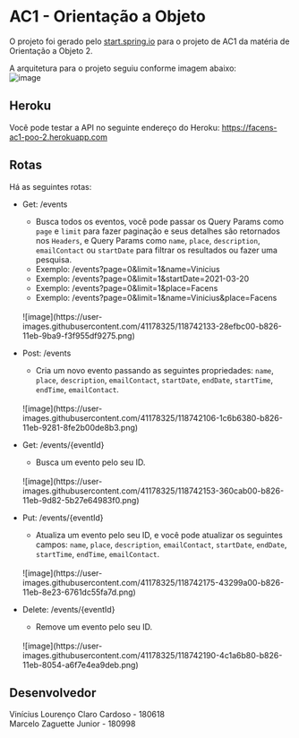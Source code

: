 # AC1 - Orientação a Objeto

O projeto foi gerado pelo [start.spring.io](https://start.spring.io/#!type=maven-project&language=java&platformVersion=2.4.4.RELEASE&packaging=jar&jvmVersion=11&groupId=com.h4ad&artifactId=ac1&name=ac1&description=O%20projeto%20de%20AC1%20de%20Orienta%C3%A7%C3%A3o%20a%20Objetos%20-%202&packageName=com.h4ad.ac1&dependencies=devtools,web,data-jpa,h2,postgresql,restdocs) para o projeto de AC1 da matéria de Orientação a Objeto 2.

A arquitetura para o projeto seguiu conforme imagem abaixo:
<br>
![image](https://user-images.githubusercontent.com/41178325/118742226-5d637800-b826-11eb-986a-6e428447a261.png)


## Heroku

Você pode testar a API no seguinte endereço do Heroku: <https://facens-ac1-poo-2.herokuapp.com>

## Rotas

Há as seguintes rotas:

- Get: /events
  - Busca todos os eventos, você pode passar os Query Params como `page` e `limit` para fazer paginação e seus detalhes são retornados nos `Headers`, e Query Params como `name`, `place`, `description`, `emailContact` ou `startDate` para filtrar os resultados ou fazer uma pesquisa.
  - Exemplo: /events?page=0&limit=1&name=Vinicius
  - Exemplo: /events?page=0&limit=1&startDate=2021-03-20
  - Exemplo: /events?page=0&limit=1&place=Facens
  - Exemplo: /events?page=0&limit=1&name=Vinicius&place=Facens
  <br>
  ![image](https://user-images.githubusercontent.com/41178325/118742133-28efbc00-b826-11eb-9ba9-f3f955df9275.png)

- Post: /events
  - Cria um novo evento passando as seguintes propriedades: `name`, `place`, `description`, `emailContact`, `startDate`, `endDate`, `startTime`, `endTime`, `emailContact`.
  <br>
  ![image](https://user-images.githubusercontent.com/41178325/118742106-1c6b6380-b826-11eb-9281-8fe2b00de8b3.png)

- Get: /events/{eventId}
  - Busca um evento pelo seu ID.
  <br>
  ![image](https://user-images.githubusercontent.com/41178325/118742153-360cab00-b826-11eb-9d82-5b27e64983f0.png)

- Put: /events/{eventId}
  - Atualiza um evento pelo seu ID, e você pode atualizar os seguintes campos: `name`, `place`, `description`, `emailContact`, `startDate`, `endDate`, `startTime`, `endTime`, `emailContact`.
  <br>
  ![image](https://user-images.githubusercontent.com/41178325/118742175-43299a00-b826-11eb-8e23-6761dc55fa7d.png)

- Delete: /events/{eventId}
  - Remove um evento pelo seu ID.
  <br>
  ![image](https://user-images.githubusercontent.com/41178325/118742190-4c1a6b80-b826-11eb-8054-a6f7e4ea9deb.png)


## Desenvolvedor

Vinícius Lourenço Claro Cardoso - 180618
<br>
Marcelo Zaguette Junior - 180998
